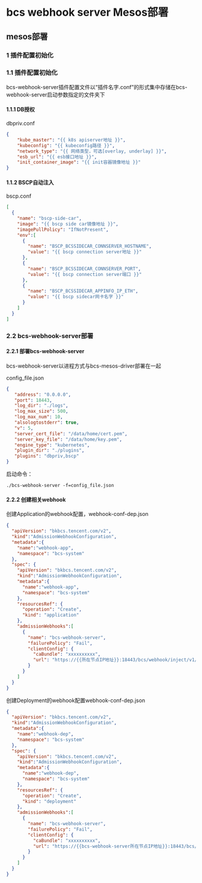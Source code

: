 # bcs webhook server Mesos部署

## mesos部署

### 1 插件配置初始化

### 1.1 插件配置初始化

bcs-webhook-server插件配置文件以“插件名字.conf”的形式集中存储在bcs-webhook-server启动参数指定的文件夹下

#### 1.1.1 DB授权

dbpriv.conf

```json
{
    "kube_master": "{{ k8s apiserver地址 }}",
    "kubeconfig": "{{ kubeconfig路径 }}",
    "network_type": "{{ 网络类型，可选[overlay, underlay] }}",
    "esb_url": "{{ esb接口地址 }}",
    "init_container_image": "{{ init容器镜像地址 }}"
}
```

#### 1.1.2 BSCP自动注入

bscp.conf

```json
[
  {
    "name": "bscp-side-car",
    "image": "{{ bscp side car镜像地址 }}",
    "imagePullPolicy": "IfNotPresent",
    "env":[
      {
        "name": "BSCP_BCSSIDECAR_CONNSERVER_HOSTNAME",
        "value": "{{ bscp connection server地址 }}"
      },
      {
        "name": "BSCP_BCSSIDECAR_CONNSERVER_PORT",
        "value": "{{ bscp connection server端口 }}"
      },
      {
        "name": "BSCP_BCSSIDECAR_APPINFO_IP_ETH",
        "value": "{{ bscp sidecar网卡名字 }}"
      }
    ]
  }
]
```

### 2.2 bcs-webhook-server部署

#### 2.2.1 部署bcs-webhook-server

bcs-webhook-server以进程方式与bcs-mesos-driver部署在一起

config_file.json

```json
{
   "address": "0.0.0.0",
   "port": 18443,
   "log_dir": "./logs",
   "log_max_size": 500,
   "log_max_num": 10,
   "alsologtostderr": true,
   "v": 5,
   "server_cert_file": "/data/home/cert.pem",
   "server_key_file": "/data/home/key.pem",
   "engine_type": "kubernetes",
   "plugin_dir": "./plugins",
   "plugins": "dbpriv,bscp"
}
```

启动命令：  

```shell
./bcs-webhook-server -f=config_file.json
```

#### 2.2.2 创建相关webhook

创建Application的webhook配置，webhook-conf-dep.json

```json
{
  "apiVersion": "bkbcs.tencent.com/v2",
  "kind":"AdmissionWebhookConfiguration",
  "metadata":{
    "name":"webhook-app",
    "namespace": "bcs-system"
  },
  "spec": {
    "apiVersion": "bkbcs.tencent.com/v2",
    "kind":"AdmissionWebhookConfiguration",
    "metadata":{
      "name":"webhook-app",
      "namespace": "bcs-system"
    },
    "resourcesRef": {
      "operation": "Create",
      "kind": "application"
    },
    "admissionWebhooks":[
      {
        "name": "bcs-webhook-server",
        "failurePolicy": "Fail",
        "clientConfig": {
          "caBundle": "xxxxxxxxxx",
          "url": "https://{{所在节点IP地址}}:18443/bcs/webhook/inject/v1/mesos"
        }
      }
    ]
  }
}
```

创建Deployment的webhook配置webhook-conf-dep.json

```json
{
  "apiVersion": "bkbcs.tencent.com/v2",
  "kind":"AdmissionWebhookConfiguration",
  "metadata":{
    "name":"webhook-dep",
    "namespace": "bcs-system"
  },
  "spec": {
    "apiVersion": "bkbcs.tencent.com/v2",
    "kind":"AdmissionWebhookConfiguration",
    "metadata":{
      "name":"webhook-dep",
      "namespace": "bcs-system"
    },
    "resourcesRef": {
      "operation": "Create",
      "kind": "deployment"
    },
    "admissionWebhooks":[
      {
        "name": "bcs-webhook-server",
        "failurePolicy": "Fail",
        "clientConfig": {
          "caBundle": "xxxxxxxxxx",
          "url": "https://{{bcs-webhook-server所在节点IP地址}}:18443/bcs/webhook/inject/v1/mesos"
        }
      }
    ]
  }
}
```

